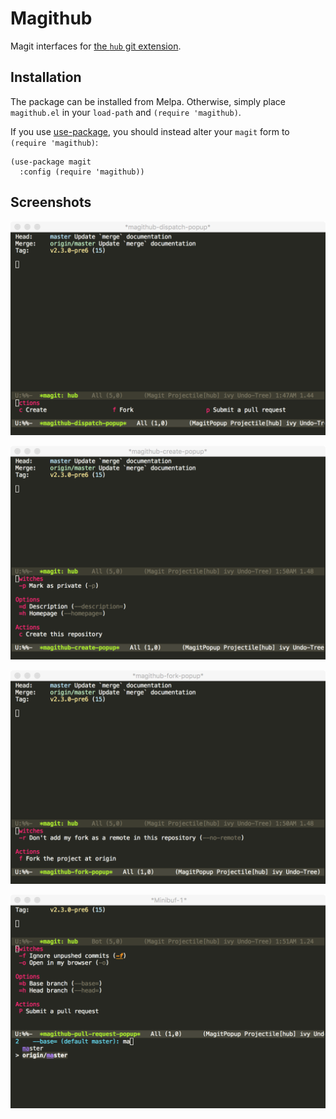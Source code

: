 # Magithub

Magit interfaces for [the `hub` git extension][hub].

## Installation

The package can be installed from Melpa.  Otherwise, simply place
`magithub.el` in your `load-path` and `(require 'magithub)`.

If you use [use-package][gh-use-package], you should instead alter
your `magit` form to `(require 'magithub)`:

    (use-package magit
      :config (require 'magithub))

## Screenshots

![Dispatch](images/scr1.png)

![Creating](images/scr2.png)

![Forking](images/scr3.png)

![Pushing](images/scr4.png)

[hub]: //hub.github.com
[gh-use-package]: //github.com/jwiegley/use-package
